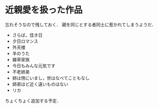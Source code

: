 近親愛を扱った作品
===================


忘れそうなので残しておく．
親を同じとする者同士に惹かれてしまうようだ．

- さらば，佳き日
- 夕日ロマンス
- 外天楼
- 羊のうた
- 雑草家族
- 今日もみんな元気です
- 不老姉弟
- 姉は傍にいまし，世はなべてこともなし
- 姉弟ほど近く遠いものはない
- リカ

ちょくちょく追加する予定．
